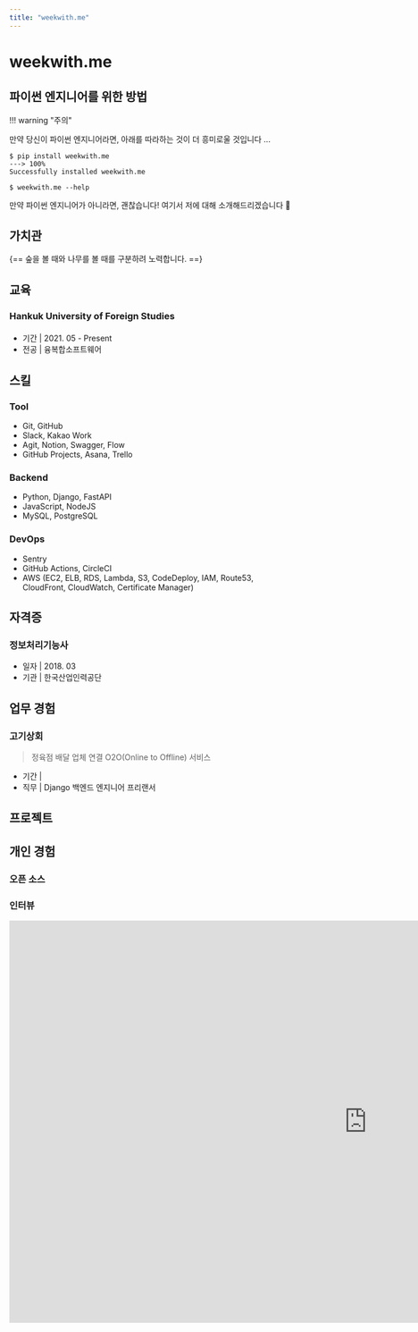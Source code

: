 ```yaml
---
title: "weekwith.me"
---
```


# weekwith.me

## 파이썬 엔지니어를 위한 방법

!!! warning "주의"




만약 당신이 파이썬 엔지니어라면, 아래를 따라하는 것이 더 흥미로울 것입니다 ...

<div class="termy">

```console
$ pip install weekwith.me
---> 100%
Successfully installed weekwith.me

$ weekwith.me --help

```

</div>


만약 파이썬 엔지니어가 아니라면, 괜찮습니다! 여기서 저에 대해 소개해드리겠습니다 :rocket:  

## 가치관

{==
숲을 볼 때와 나무를 볼 때를 구분하려 노력합니다.
==}




## 교육

### Hankuk University of Foreign Studies

#### 

* 기간 | 2021. 05 - Present
* 전공 | 융복합소프트웨어

#### 

## 스킬

### Tool

* Git, GitHub
* Slack, Kakao Work
* Agit, Notion, Swagger, Flow
* GitHub Projects, Asana, Trello

### Backend

* Python, Django, FastAPI
* JavaScript, NodeJS
* MySQL, PostgreSQL

### DevOps

* Sentry
* GitHub Actions, CircleCI
* AWS (EC2, ELB, RDS, Lambda, S3, CodeDeploy, IAM, Route53, CloudFront, CloudWatch, Certificate Manager)

## 자격증

### 정보처리기능사

* 일자 | 2018. 03
* 기관 | 한국산업인력공단

## 업무 경험

### 고기상회

> 정육점 배달 업체 연결 O2O(Online to Offline) 서비스

* 기간 | 
* 직무 | Django 백엔드 엔지니어 프리랜서

## 프로젝트

## 개인 경험

### 오픈 소스

### 인터뷰

<iframe class="youtube" width="1280" height="720" src="https://www.youtube.com/embed/D5Yk64qtVOM" title="YouTube video player" frameborder="0" allow="accelerometer; autoplay; clipboard-write; encrypted-media; gyroscope; picture-in-picture" allowfullscreen></iframe>
